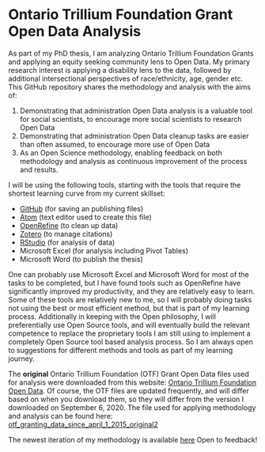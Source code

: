 # Ontario Trillium Foundation Grant Open Data Analysis


As part of my PhD thesis, I am analyzing Ontario Trillium Foundation Grants and applying an equity seeking community lens to Open Data.
My primary research interest is applying a disability lens to the data, followed by additional intersectional perspectives of race/ethnicity, age, gender etc. 
This GitHub repository shares the methodology and analysis with the aims of:

1. Demonstrating that administration Open Data analysis is a valuable tool for social scientists, to encourage more social scientists to research Open Data
2. Demonstrating that administration Open Data cleanup tasks are easier than often assumed, to encourage more use of Open Data
3. As an Open Science methodology, enabling feedback on both methodology and analysis as continuous improvement of the process and results.

I will be using the following tools, starting with the tools that require the shortest learning curve from my current skillset:

* [GitHub](https://github.com/) (for saving an publishing files)
* [Atom](https://atom.io/) (text editor used to create this file)
* [OpenRefine](https://openrefine.org/) (to clean up data)
* [Zotero](https://www.zotero.org/) (to manage citations)
* [RStudio](https://rstudio.com/) (for analysis of data) 
* Microsoft Excel (for analysis including Pivot Tables)
* Microsoft Word (to publish the thesis)

One can probably use Microsoft Excel and Microsoft Word for most of the tasks to be completed, but I have found tools such as OpenRefine have significantly improved my productivity, and they are relatively easy to learn.
Some of these tools are relatively new  to me, so I will probably doing tasks not using the best or most efficient method, but that is part of my learning process.
Additionally in keeping with the Open philosophy, I will preferentially use Open Source tools, and will eventually build the relevant competence to replace the proprietary tools I am still using to implement a completely Open Source tool based analysis process.
So I am always open to suggestions for different methods and tools as part of my learning journey.

The **original** Ontario Trillium Foundation (OTF) Grant Open Data files used for analysis were downloaded from this website:
[Ontario Trillium Foundation Open Data](https://otf.ca/open). 
Of course, the OTF files are updated frequently, and will differ based on when you download them, so they will differ from the version I downloaded on September 6, 2020.
The file used for applying methodology and analysis can be found here: [otf_granting_data_since_april_1_2015_original2](https://github.com/ultush/ontario-trillium-foundation-grants/blob/master/otf_granting_data_since_april_1_2015_original2.csv)

The newest iteration of my methodology is available [here](https://github.com/ultush/ontario-trillium-foundation-grants/blob/master/methodology-otf-since_2015.md)
Open to feedback!
